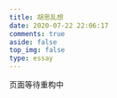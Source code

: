 ```yaml
---
title: 胡思乱想
date: 2020-07-22 22:06:17
comments: true
aside: false
top_img: false
type: essay
---
```


页面等待重构中